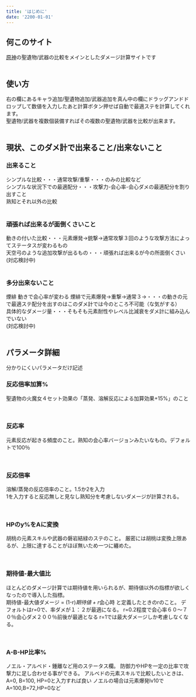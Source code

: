 ```yaml
---
title: 'はじめに'
date: '2200-01-01'
---
```


## 何このサイト
[原神](https://genshin.mihoyo.com/ja)の聖遺物/武器の比較をメインとしたダメージ計算サイトです
<br>
<br>

## 使い方
右の欄にあるキャラ追加/聖遺物追加/武器追加を真ん中の欄にドラッグアンドドロップして数値を入力したあと計算ボタン押せば自動で最適ステを計算してくれます。  
聖遺物/武器を複数個装備すればその複数の聖遺物/武器を比較が出来ます。  
<br>

## 現状、このダメ計で出来ること/出来ないこと

### 出来ること
シンプルな比較・・・通常攻撃/重撃・・・のみの比較など  
シンプルな状況下での最適配分・・・攻撃力-会心率-会心ダメの最適配分を割り出すこと  
熟知とそれ以外の比較  
<br>

### 頑張れば出来るが面倒くさいこと
動きの付いた比較・・・元素爆発→銃撃→通常攻撃３回のような攻撃方法によってステータスが変わるもの  
天空弓のような追加攻撃が出るもの・・・頑張れば出来るが今の所面倒くさい  
(対応検討中)  
<br>

### 多分出来ないこと
煙緋  動きで会心率が変わる
煙緋で元素爆発→重撃→通常３→・・・の動きの元で最適ステ配分を出すのはこのダメ計では今のところ不可能（な気がする）  
具体的なダメージ量・・・そもそも元素耐性やレベル比減衰をダメ計に組み込んでいない  
(対応検討中)  
<br>

## パラメータ詳細
分かりにくいパラメータだけ記述
<br>

### 反応倍率加算%
聖遺物の火魔女４セット効果の「蒸発、溶解反応による加算効果+15%」のこと

<br>

### 反応率
元素反応が起きる頻度のこと。熟知の会心率バージョンみたいなもの。デフォルトで100％

<br>

### 反応倍率
溶解/蒸発の反応倍率のこと。1.5か2を入力  
1を入力すると反応無しと見なし熟知分を考慮しないダメージが計算される。

<br>

### HPのy%をAに変換
胡桃の元素スキルや武器の磐岩結緑のステのこと。
厳密には胡桃は変換上限あるが、上限に達することがほぼ無いため一つに纏めた。

<br>

### 期待値-最大値比
ほとんどのダメージ計算では期待値を用いられるが、期待値以外の指標が欲しくなったので導入した指標。  
期待値-最大値ダメージ = (1-r)*期待値 + r*会心時 
と定義したときのrのこと。
デフォルトはr=0で、率ダメが１：２が最適になる。
r=0.2程度で会心率６０～７０％会心ダメ２００％前後が最適となる
r=1では最大ダメージしか考慮しなくなる。

<br>

### A-B-HP比率%
ノエル・アルベド・鍾離など用のステータス欄。
防御力やHPを一定の比率で攻撃力に足し合わせる事ができる。
アルベドの元素スキルで比較したいときは、A=0, B=100, HP=0と入力すれば良い
ノエルの場合は元素爆発lv10で A=100,B=72,HP=0など
